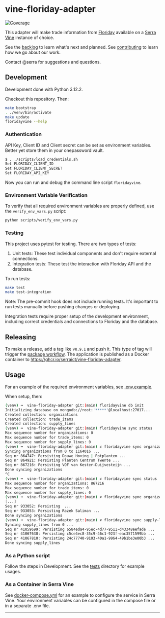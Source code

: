 # vine-floriday-adapter

[![Coverage](https://codecov.io/gh/serraict/vine-floriday-adapter/branch/main/graph/badge.svg)](https://codecov.io/gh/serraict/vine-floriday-adapter)

This adapter will make trade information from [Floriday] available on a [Serra Vine] instance of choice.

See the [backlog] to learn what's next and planned.
See [contributing] to learn how we go about our work.

Contact @serra for suggestions and questions.

## Development

Development done with Python 3.12.2.

Checkout this repository. Then:

```bash
make bootstrap
. ./venv/bin/activate
make update
floridayvine --help
```

### Authentication

API Key, Client ID and Client secret can be set as environment variables.
Better yet store them in your onepassword vault.

```bash
$ . ./scripts/load_credentials.sh
Set FLORIDAY_CLIENT_ID
Set FLORIDAY_CLIENT_SECRET
Set FLORIDAY_API_KEY
```

Now you can run and debug the command line script `floridayvine`.

### Environment Variable Verification

To verify that all required environment variables are properly defined, use the `verify_env_vars.py` script:

```bash
python scripts/verify_env_vars.py
```

### Testing

This project uses pytest for testing. There are two types of tests:

1. Unit tests: These test individual components and don't require external connections.
2. Integration tests: These test the interaction with Floriday API and the database.

To run tests:

```bash
make test
make test-integration
```

Note: The pre-commit hook does not include running tests. It's important to run tests manually before pushing changes or deploying.

Integration tests require proper setup of the development environment, including correct credentials and connections to Floriday and the database.

## Releasing

To make a release, add a tag like `v0.9.1` and push it.
This type of tag will trigger the [package workflow](./.github/workflows/package.yml).
The application is published as a Docker container to <https://ghcr.io/serraict/vine-floriday-adapter>.

## Usage

For an example of the required environment variables, see [.env.example](.env.example).

When setup, then:

```bash
(venv) ➜  vine-floriday-adapter git:(main) floridayvine db init                                                        
Initializing database on mongodb://root:'*****'@localhost:27017...
Created collection: organizations
Created collection: trade_items
Created collection: supply_lines
(venv) ➜  vine-floriday-adapter git:(main) floridayvine sync status                                          
Max sequence number for organizations: 0
Max sequence number for trade_items: 0
Max sequence number for supply_lines: 0
(venv) ➜  vine-floriday-adapter git:(main) ✗ floridayvine sync organizations  --limit-result 3   
Syncing organizations from 0 to 1164016 ...
Seq nr 864747: Persisting Douwe Hoving | Potplanten ...
Seq nr 864921: Persisting Planten Centrum Twente ...
Seq nr 867216: Persisting VOF van Kester-Duijvesteijn ...
Done syncing organizations
^C
(venv) ➜  vine-floriday-adapter git:(main) ✗ floridayvine sync status                   
Max sequence number for organizations: 867216
Max sequence number for trade_items: 0
Max sequence number for supply_lines: 0
(venv) ➜  vine-floriday-adapter git:(main) ✗ floridayvine sync organizations --start-seq-number 867216 --limit-result 100
[...]
Seq nr 933052: Persisting  ...
Seq nr 933053: Persisting Razek Saliman ...
Done syncing organizations
(venv) ➜  vine-floriday-adapter git:(main) ✗ floridayvine sync supply-lines --limit-result 3
Syncing supply_lines from 0 ...
Seq nr 41059699: Persisting 6584eda4-95ec-4d77-9511-d43348eefade ...
Seq nr 41067630: Persisting c5ce4ec8-35c9-46c1-923f-eac3571599bb ...
Seq nr 41067810: Persisting 24c77740-9103-40a1-9964-49b1be3e00b3 ...
Done syncing supply_lines
```

### As a Python script

Follow the steps in Development.
See the [tests](./tests) directory for example usages.

### As a Container in Serra Vine

See [docker-compose.yml](./docker-compose.yml) for an example to configure the service in Serra Vine.
Your environment variables can be configured in the compose file or in a separate .env file.

---

 [Floriday]: https://www.floriday.io/en/home
 [Serra Vine]: https://vine.serraict.com
 [backlog]: ./work/backlog.md
 [contributing]: ./CONTRIBUTING.md
